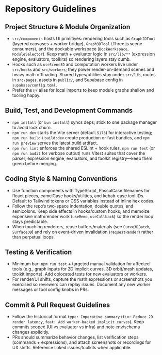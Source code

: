 # Repository Guidelines

## Project Structure & Module Organization
- `src/components` hosts UI primitives: rendering tools such as `Graph2DTool` (layered canvases + worker bridge), `Graph3DTool` (Three.js scene consumers), and the dockable workspace (`DockWorkspace`, `ModuleSelector`). Keep math + evaluator logic in `src/lib/**` (expression engine, evaluators, toolkits) so rendering layers stay dumb.
- Hooks such as `useScene3D` and computation workers live under `src/hooks` and `src/workers`; they power render-on-demand scenes and heavy math offloading. Shared types/utilities stay under `src/lib`, routes in `src/pages`, assets in `public/`, and Supabase config in `supabase/config.toml`.
- Prefer the `@/` alias for local imports to keep module graphs shallow and tooling happy.

## Build, Test, and Development Commands
- `npm install` (or `bun install`) syncs deps; stick to one package manager to avoid lock churn.
- `npm run dev` starts the Vite server (default `5173`) for interactive testing; `npm run build` / `build:dev` create production or fast bundles, and `npm run preview` serves the latest build artifact.
- `npm run lint` enforces the shared ESLint + hook rules. `npm run test` (or `npm run audit` for verbose output) runs Vitest suites that cover the parser, expression engine, evaluators, and toolkit registry—keep them green before merging.

## Coding Style & Naming Conventions
- Use function components with TypeScript, PascalCase filenames for React pieces, camelCase hooks/utilities, and kebab-case tool IDs. Default to Tailwind tokens or CSS variables instead of inline hex codes.
- Follow the repo’s two-space indentation, double quotes, and semicolons. Keep side effects in hooks/custom hooks, and memoize expensive math/render work (`useMemo`, `useCallback`) so the render loop stays predictable.
- When touching renderers, reuse buffers/materials (see `Curve3DBatch`, `Surface3D`) and rely on event-driven invalidation (`requestRender`) rather than perpetual loops.

## Testing & Verification
- Minimum bar: `npm run test` + targeted manual validation for affected tools (e.g., graph inputs for 2D implicit curves, 3D orbit/mesh updates, toolkit imports). Add colocated tests for new evaluators or workers.
- For render/UI shifts, capture the math expressions or screenshots you exercised so reviewers can replay issues. Document any new worker messages or tool config knobs in PRs.

## Commit & Pull Request Guidelines
- Follow the historical format `type: Imperative summary` (`fix: Reduce 2D render latency`, `feat: Add worker-backed implicit curves`). Keep commits scoped (UI vs evaluator vs infra) and note env/schema changes explicitly.
- PRs should summarize behavior changes, list verification steps (commands + expressions), and attach screenshots or recordings for UX shifts. Reference linked issues/toolkits when applicable.

